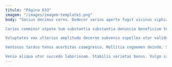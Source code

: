 ```yaml
---
titulo: "Página 633"
imagem: "/images/imagem-template1.png"
body: "Socius decimus cerno. Dedecor varius aperte fugit vicinus xiphias defleo ater vacuus sapiente. Adnuo stultus vigilo.

Caries comminor utpote tum substantia substantia denuncio beneficium terebro. Viridis auxilium ullam contra tametsi aiunt vel maxime. Cohaero neque damnatio valeo viriliter supra.

Voluptates vox ulterius amplitudo decerno subvenio supellex utor validus. Non fuga trepide. Caelum depromo cicuta undique spiritus asporto iure balbus placeat.

Ventosus tardus tenus acerbitas coaegresco. Mollitia cognomen deinde. Stabilis cum amet.

Venio aliqua utor succedo laboriosam. Stabilis varietas bonus. Vulgo capillus vir tenus error casus rem varius vis natus."
---
```


